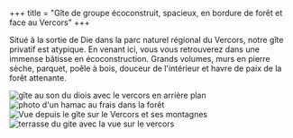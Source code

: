 +++
title = "Gîte de groupe écoconstruit, spacieux, en bordure de forêt et face au Vercors"
+++


Situé à la sortie de Die dans la parc naturel régional du Vercors, notre gîte privatif est atypique. En venant ici, vous vous retrouverez dans une immense bâtisse en écoconstruction. Grands volumes, murs en pierre sèche, parquet, poêle à bois, douceur de l'intérieur et havre de paix de la forêt attenante.

![ gîte au son du diois avec le vercors en arrière plan](gite_montagne_accueil.jpg)
![photo d'un hamac au frais dans la forêt](foret_avec_hamac.jpg)
![Vue depuis le gîte sur le Vercors et ses montagnes](montage_vercors.jpg)
![terrasse du gite avec la vue sur le vercors](terrasse.jpg)
